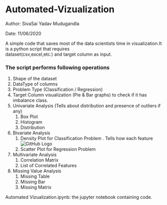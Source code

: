 # Automated-Vizualization

Author: SivaSai Yadav Mudugandla

Date: 11/06/2020

A simple code that saves most of the data scientists time in visualization.It is a python script that requires  
dataset(csv,excel,etc.) and target column as input.

### The script performs following operations ###
1. Shape of the dataset <br>
2. DataType of columns <br>
3. Problem Type (Classification / Regression)<br>
4. Target Column visualization (Pie & Bar graphs) to check if it has imbalance class.<br>
5. Univariate Analysis (Tells about distribution and presence of outliers if any)<br>
    1. Box Plot
    2. Histogram
    3. Distribution
6. Bivariate Analysis
    1. Density Plot for Classification Problem
       . Tells how each feature <br>
       ![GitHub Logo](/images/logo.png)
    2. Scatter Plot for Regression Problem
7. Multivariate Analysis
    1. Correlation Matrix
    2. List of Correlated Features
8. Missing Value Analysis
    1. Missing Table
    2. Missing Bar
    3. Missing Matrix


Automated Vizualization.ipynb: the jupyter notebook containing code.
